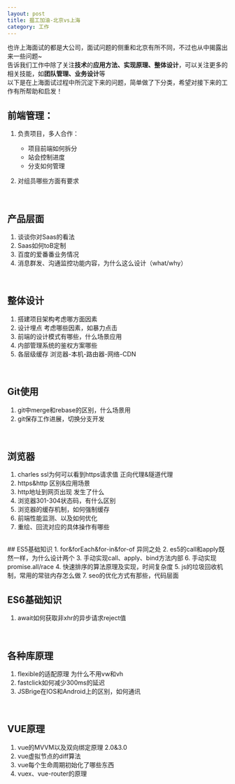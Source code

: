```yaml
---
layout: post
title: 揾工加油-北京vs上海
category: 工作
---
```


也许上海面试的都是大公司，面试问题的侧重和北京有所不同，不过也从中揭露出来一些问题~<br>
告诉我们工作中除了关注**技术**的**应用方法、实现原理、整体设计**，可以关注更多的相关技能，如**团队管理、业务设计**等<br>
以下是在上海面试过程中所沉淀下来的问题，简单做了下分类，希望对接下来的工作有所帮助和启发！<br>

## 前端管理：

1. 负责项目，多人合作：
  
      * 项目前端如何拆分
      * 站会控制进度
      * 分支如何管理
2. 对组员哪些方面有要求
<br>

## 产品层面

1. 谈谈你对Saas的看法
2. Saas如何toB定制
3. 百度的爱番番业务情况
4. 消息群发、沟通监控功能内容，为什么这么设计（what/why）
<br>

## 整体设计
1. 搭建项目架构考虑哪方面因素
2. 设计埋点   考虑哪些因素，如暴力点击
3. 前端的设计模式有哪些，什么场景应用
4. 内部管理系统的鉴权方案哪些
5. 各层级缓存  浏览器-本机-路由器-网络-CDN
<br>

## Git使用
1. git中merge和rebase的区别，什么场景用
2. git保存工作进展，切换分支开发
<br>

## 浏览器
1. charles ssl为何可以看到https请求值  正向代理&隧道代理
2. https&http  区别&应用场景
3. http地址到网页出现 发生了什么
4. 浏览器301-304状态码，有什么区别
5. 浏览器的缓存机制，如何强制缓存
6. 前端性能监测、以及如何优化
7. 重绘、回流对应的具体操作有哪些

<br>
## ES5基础知识
1. for&forEach&for-in&for-of  异同之处
2. es5的call和apply既然一样，为什么设计两个
3. 手动实现call、apply、bind方法内部
6. 手动实现promise.all/race
4. 快速排序的算法原理及实现，时间复杂度
5. js的垃圾回收机制，常用的常驻内存怎么做
7. seo的优化方式有那些，代码层面
<br>

## ES6基础知识
1. await如何获取非xhr的异步请求reject值
<br>

## 各种库原理
1. flexible的适配原理  为什么不用vw和vh
2. fastclick如何减少300ms的延迟
3. JSBrige在IOS和Android上的区别，如何通讯
<br>

## VUE原理
1. vue的MVVM以及双向绑定原理  2.0&3.0
2. vue虚拟节点的diff算法
3. vue每个生命周期初始化了哪些东西
4. vuex、vue-router的原理